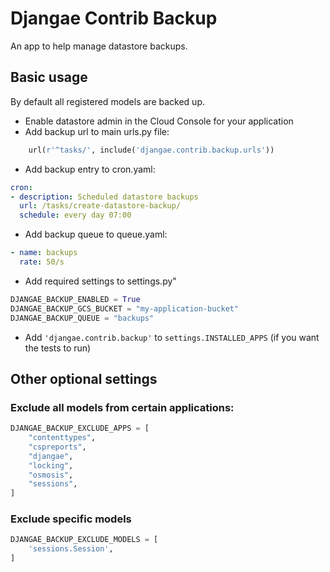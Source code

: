 # Djangae Contrib Backup

An app to help manage datastore backups.

## Basic usage

By default all registered models are backed up.

* Enable datastore admin in the Cloud Console for your application
* Add backup url to main urls.py file:
```python
    url(r'^tasks/', include('djangae.contrib.backup.urls'))
```
* Add backup entry to cron.yaml:
```yaml
cron:
- description: Scheduled datastore backups
  url: /tasks/create-datastore-backup/
  schedule: every day 07:00
```
* Add backup queue to queue.yaml:
```yaml
- name: backups
  rate: 50/s
```
* Add required settings to settings.py"
```python
DJANGAE_BACKUP_ENABLED = True
DJANGAE_BACKUP_GCS_BUCKET = "my-application-bucket"
DJANGAE_BACKUP_QUEUE = "backups"
```
* Add `'djangae.contrib.backup'` to `settings.INSTALLED_APPS` (if you want the tests to run)

## Other optional settings

### Exclude all models from certain applications:

```python
DJANGAE_BACKUP_EXCLUDE_APPS = [
    "contenttypes",
    "cspreports",
    "djangae",
    "locking",
    "osmosis",
    "sessions",
]
```

### Exclude specific models

```python
DJANGAE_BACKUP_EXCLUDE_MODELS = [
    'sessions.Session',
]
```
